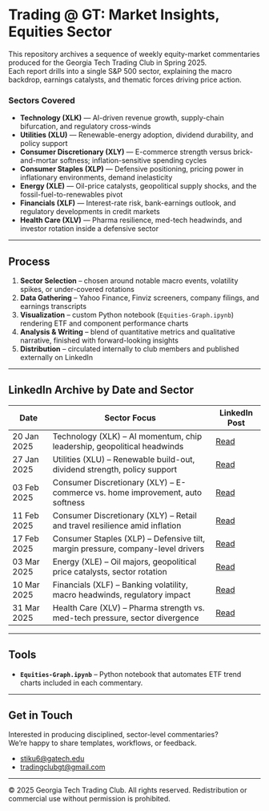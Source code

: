 # Trading @ GT: Market Insights, Equities Sector

This repository archives a sequence of weekly equity-market commentaries produced for the Georgia Tech Trading Club in Spring 2025.  
Each report drills into a single S&P 500 sector, explaining the macro backdrop, earnings catalysts, and thematic forces driving price action.

### Sectors Covered

- **Technology (XLK)** — AI-driven revenue growth, supply-chain bifurcation, and regulatory cross-winds  
- **Utilities (XLU)** — Renewable-energy adoption, dividend durability, and policy support  
- **Consumer Discretionary (XLY)** — E-commerce strength versus brick-and-mortar softness; inflation-sensitive spending cycles  
- **Consumer Staples (XLP)** — Defensive positioning, pricing power in inflationary environments, demand inelasticity  
- **Energy (XLE)** — Oil-price catalysts, geopolitical supply shocks, and the fossil-fuel-to-renewables pivot  
- **Financials (XLF)** — Interest-rate risk, bank-earnings outlook, and regulatory developments in credit markets  
- **Health Care (XLV)** — Pharma resilience, med-tech headwinds, and investor rotation inside a defensive sector  

---

## Process

1. **Sector Selection** – chosen around notable macro events, volatility spikes, or under-covered rotations  
2. **Data Gathering** – Yahoo Finance, Finviz screeners, company filings, and earnings transcripts  
3. **Visualization** – custom Python notebook (`Equities-Graph.ipynb`) rendering ETF and component performance charts  
4. **Analysis & Writing** – blend of quantitative metrics and qualitative narrative, finished with forward-looking insights  
5. **Distribution** – circulated internally to club members and published externally on LinkedIn  

---

## LinkedIn Archive by Date and Sector

| Date | Sector Focus | LinkedIn Post |
|------|--------------|---------------|
| 20 Jan 2025 | Technology (XLK) – AI momentum, chip leadership, geopolitical headwinds | [Read](https://www.linkedin.com/posts/tradingclubgt_market-insights-21january2025-activity-7287531806323597312-9VpT) |
| 27 Jan 2025 | Utilities (XLU) – Renewable build-out, dividend strength, policy support | [Read](https://www.linkedin.com/posts/tradingclubgt_market-insights-27january2025-activity-7289663013186404355-bgxJ) |
| 03 Feb 2025 | Consumer Discretionary (XLY) – E-commerce vs. home improvement, auto softness | [Read](https://www.linkedin.com/posts/tradingclubgt_market-insights-3february2025-activity-7292199377429749761-IJaN) |
| 11 Feb 2025 | Consumer Discretionary (XLY) – Retail and travel resilience amid inflation | [Read](https://www.linkedin.com/posts/tradingclubgt_market-insights-11february2025-activity-7295113583447687168-K7-X) |
| 17 Feb 2025 | Consumer Staples (XLP) – Defensive tilt, margin pressure, company-level drivers | [Read](https://www.linkedin.com/posts/tradingclubgt_market-insights-17feb2025-activity-7297265057367838723-oTjj) |
| 03 Mar 2025 | Energy (XLE) – Oil majors, geopolitical price catalysts, sector rotation | [Read](https://www.linkedin.com/posts/tradingclubgt_market-insights-3mar2025-activity-7302341095814803457-Pve3) |
| 10 Mar 2025 | Financials (XLF) – Banking volatility, macro headwinds, regulatory impact | [Read](https://www.linkedin.com/posts/tradingclubgt_market-insights-10march2025-activity-7304867756418424832-p3J6) |
| 31 Mar 2025 | Health Care (XLV) – Pharma strength vs. med-tech pressure, sector divergence | [Read](https://www.linkedin.com/posts/tradingclubgt_market-insights-31march2025-activity-7312490109998645248-VBvn) |

---

## Tools

- **`Equities-Graph.ipynb`** – Python notebook that automates ETF trend charts included in each commentary.

---

## Get in Touch

Interested in producing disciplined, sector-level commentaries?  
We’re happy to share templates, workflows, or feedback.

- stiku6@gatech.edu  
- tradingclubgt@gmail.com  

---

© 2025 Georgia Tech Trading Club. All rights reserved. Redistribution or commercial use without permission is prohibited.
